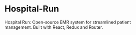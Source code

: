 # Hospital-Run
Hospital Run: Open-source EMR system for streamlined patient management. Built with React, Redux and Router. 

